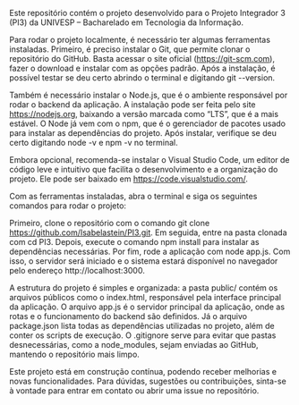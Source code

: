 Este repositório contém o projeto desenvolvido para o Projeto Integrador 3 (PI3) da UNIVESP – Bacharelado em Tecnologia da Informação. 

Para rodar o projeto localmente, é necessário ter algumas ferramentas instaladas. Primeiro, é preciso instalar o Git, que permite clonar o repositório do GitHub. Basta acessar o site oficial (https://git-scm.com), fazer o download e instalar com as opções padrão. Após a instalação, é possível testar se deu certo abrindo o terminal e digitando git --version.

Também é necessário instalar o Node.js, que é o ambiente responsável por rodar o backend da aplicação. A instalação pode ser feita pelo site https://nodejs.org, baixando a versão marcada como “LTS”, que é a mais estável. O Node já vem com o npm, que é o gerenciador de pacotes usado para instalar as dependências do projeto. Após instalar, verifique se deu certo digitando node -v e npm -v no terminal.

Embora opcional, recomenda-se instalar o Visual Studio Code, um editor de código leve e intuitivo que facilita o desenvolvimento e a organização do projeto. Ele pode ser baixado em https://code.visualstudio.com/.

Com as ferramentas instaladas, abra o terminal e siga os seguintes comandos para rodar o projeto:

Primeiro, clone o repositório com o comando git clone https://github.com/Isabelastein/PI3.git. Em seguida, entre na pasta clonada com cd PI3. Depois, execute o comando npm install para instalar as dependências necessárias. Por fim, rode a aplicação com node app.js. Com isso, o servidor será iniciado e o sistema estará disponível no navegador pelo endereço http://localhost:3000.

A estrutura do projeto é simples e organizada: a pasta public/ contém os arquivos públicos como o index.html, responsável pela interface principal da aplicação. O arquivo app.js é o servidor principal da aplicação, onde as rotas e o funcionamento do backend são definidos. Já o arquivo package.json lista todas as dependências utilizadas no projeto, além de conter os scripts de execução. O .gitignore serve para evitar que pastas desnecessárias, como a node_modules, sejam enviadas ao GitHub, mantendo o repositório mais limpo.

Este projeto está em construção contínua, podendo receber melhorias e novas funcionalidades. Para dúvidas, sugestões ou contribuições, sinta-se à vontade para entrar em contato ou abrir uma issue no repositório.

